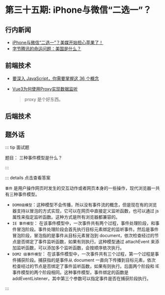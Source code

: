 # 第三十五期: iPhone与微信“二选一”？

## 行内新闻

- [iPhone与微信“二选一”？美媒开始担心苹果了！](https://tech.sina.com.cn/i/2020-08-08/doc-iivhvpwx9957177.shtml)
- [字节腾讯的命运问题：美国是什么？](http://tech.sina.com.cn/csj/2020-08-09/doc-iivhvpwy0046446.shtml)

## 前端技术

- [要深入 JavaScript，你需要掌握这 36 个概念](https://juejin.im/post/6858033898023682056)

- [Vue3为何使用Proxy实现数据监听](https://juejin.im/post/6857877411913990158)
    > proxy 是个好东西。

## 后端技术

## 题外话


::: tip 面试题

题目： 三种事件模型是什么？

:::


::: details 点击查看答案

`事件` 是用户操作网页时发生的交互动作或者网页本身的一些操作，现代浏览器一共有三种事件模型。

- `DOM0级模型`：这种模型不会传播，所以没有事件流的概念，但是现在有的浏览器支持以冒泡的方式实现，它可以在网页中直接定义监听函数，也可以通过 js属性来指定监听函数。这种方式是所有浏览器都兼容的。
- `IE 事件模型`： 在该事件模型中，一次事件共有两个过程，事件处理阶段，和事件冒泡阶段。事件处理阶段会首先执行目标元素绑定的监听事件。然后是事件冒泡阶段，冒泡指的是事件从目标元素冒泡到 document，依次检查经过的节点是否绑定了事件监听函数，如果有则执行。这种模型通过 attachEvent 来添加监听函数，可以添加多个监听函数，会按顺序依次执行。
- `DOM2 级事件模型`： 在该事件模型中，一次事件共有三个过程，第一个过程是事件捕获阶段。捕获指的是事件从 document 一直向下传播到目标元素，依次检查经过的节点是否绑定了事件监听函数，如果有则执行。后面两个阶段和 IE 事件模型的两个阶段相同。这种事件模型，事件绑定的函数是 addEventListener，其中第三个参数可以指定事件是否在捕获阶段执行。

:::

